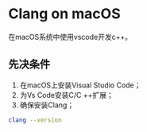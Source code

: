 Clang on macOS
===================
在macOS系统中使用vscode开发c++。


## 先决条件
1. 在macOS上安装Visual Studio Code；
2. 为Vs Code安装C/C ++扩展；
3. 确保安装Clang；
```sh
clang --version
```

